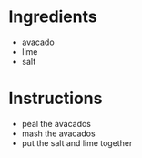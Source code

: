 # Ingredients
- avacado
- lime
- salt
# Instructions
- peal the avacados
- mash the avacados
- put the salt and lime together
